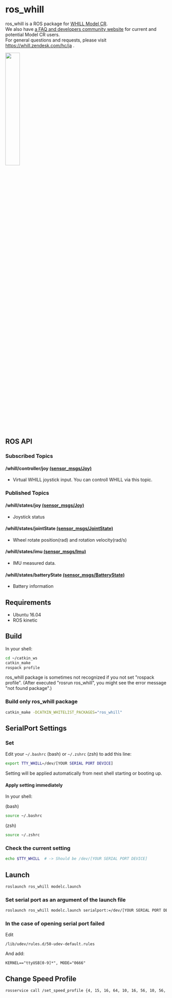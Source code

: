 # ros_whill
ros_whill is a ROS package for [WHILL Model CR](https://whill.jp/model-cr).<br>
We also have [a FAQ and developers community website](https://whill.zendesk.com/hc/ja) for current and potential Model CR users.<br>
For general questions and requests, please visit https://whill.zendesk.com/hc/ja .

<img src="https://user-images.githubusercontent.com/2618822/45492944-89421c00-b7a8-11e8-9c92-22aa3f28f6e4.png" width=30%>

## ROS API

### Subscribed Topics

#### /whill/controller/joy [(sensor_msgs/Joy)](http://docs.ros.org/api/sensor_msgs/html/msg/Joy.html)
- Virtual WHILL joystick input. You can controll WHILL via this topic.


### Published Topics

#### /whill/states/joy [(sensor_msgs/Joy)](http://docs.ros.org/api/sensor_msgs/html/msg/Joy.html)
- Joystick status

#### /whill/states/jointState [(sensor_msgs/JointState)](http://docs.ros.org/api/sensor_msgs/html/msg/JointState.html)
- Wheel rotate position(rad) and rotation velocity(rad/s)

#### /whill/states/imu [(sensor_msgs/Imu)](http://docs.ros.org/api/sensor_msgs/html/msg/Imu.html)
- IMU measured data.

#### /whill/states/batteryState [(sensor_msgs/BatteryState)](http://docs.ros.org/api/sensor_msgs/html/msg/BatteryState.html)
- Battery information


## Requirements
- Ubuntu 16.04
- ROS kinetic

## Build
In your shell:
```sh
cd ~/catkin_ws
catkin_make
rospack profile
```
ros_whill package is sometimes not recognized if you not set "rospack profile". (After executed "rosrun ros_whill", you might see the error message "not found package".)

### Build only ros_whill package
```sh
catkin_make -DCATKIN_WHITELIST_PACKAGES="ros_whill"
```

## SerialPort Settings

### Set

Edit your `~/.bashrc` (bash) or `~/.zshrc` (zsh) to add this line:

```sh
export TTY_WHILL=/dev/[YOUR SERIAL PORT DEVICE]
```
Setting will be applied automatically from next shell starting or booting up.

#### Apply setting immediately

In your shell:

(bash)
```bash
source ~/.bashrc
```

(zsh)
```zsh
source ~/.zshrc
```

### Check the current setting
```sh
echo $TTY_WHILL  # -> Should be /dev/[YOUR SERIAL PORT DEVICE]
```

## Launch
```sh
roslaunch ros_whill modelc.launch
```

### Set serial port as an argument of the launch file
```sh
roslaunch ros_whill modelc.launch serialport:=/dev/[YOUR SERIAL PORT DEVICE]
```


### In the case of opening serial port failed

Edit
```
/lib/udev/rules.d/50-udev-default.rules
```

And add:
```
KERNEL=="ttyUSB[0-9]*", MODE="0666"
```

## Change Speed Profile
```sh
rosservice call /set_speed_profile {4, 15, 16, 64, 10, 16, 56, 10, 56, 72}
```
